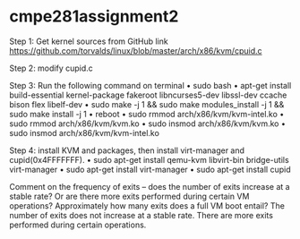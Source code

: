 # cmpe281assignment2

Step 1: Get kernel sources from GitHub link https://github.com/torvalds/linux/blob/master/arch/x86/kvm/cpuid.c 

Step 2: modify cupid.c 

Step 3: Run the following command on terminal
•	sudo bash
•	apt-get install build-essential kernel-package fakeroot libncurses5-dev libssl-dev ccache bison flex libelf-dev
•	sudo make -j 1 && sudo make modules_install -j 1 && sudo make install -j 1
•	reboot
•	sudo rmmod arch/x86/kvm/kvm-intel.ko
•	sudo rmmod arch/x86/kvm/kvm.ko
•	sudo insmod arch/x86/kvm/kvm.ko
•	sudo insmod arch/x86/kvm/kvm-intel.ko

Step 4: install KVM and packages, then install virt-manager and cupid(0x4FFFFFFF).
•	sudo apt-get install qemu-kvm libvirt-bin bridge-utils virt-manager
•	sudo apt-get install virt-manager
•	sudo apt-get install cupid



Comment on the frequency of exits – does the number of exits increase at a stable rate? Or are there more exits performed during certain VM operations? Approximately how many exits does a full VM boot entail? 
The number of exits does not increase at a stable rate. 
There are more exits performed during certain operations.

